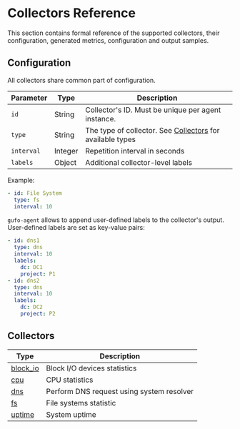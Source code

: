 # Collectors Reference

This section contains formal reference of the supported
collectors, their configuration, generated metrics,
configuration and output samples.

## Configuration

All collectors share common part of configuration.

| Parameter  | Type    | Description                                                              |
| ---------- | ------- | ------------------------------------------------------------------------ |
| `id`       | String  | Collector's ID. Must be unique per agent instance.                       |
| `type`     | String  | The type of collector. See [Collectors](#collectors) for available types |
| `interval` | Integer | Repetition interval in seconds                                           |
| `labels`   | Object  | Additional collector-level labels                                        |

Example:

``` yaml
- id: File System
  type: fs
  interval: 10
```

`gufo-agent` allows to append user-defined labels to the collector's output. User-defined
labels are set as key-value pairs:

``` yaml
- id: dns1
  type: dns
  interval: 10
  labels:
    dc: DC1
    project: P1
- id: dns2
  type: dns
  interval: 10
  labels:
    dc: DC2
    project: P2
```


## Collectors

| Type                    | Description                               |
| ----------------------- | ----------------------------------------- |
| [block_io](block_io.md) | Block I/O devices statistics              |
| [cpu](cpu.md)           | CPU statistics                            |
| [dns](dns.md)           | Perform DNS request using system resolver |
| [fs](fs.md)             | File systems statistic                    |
| [uptime](uptime.md)     | System uptime                             |